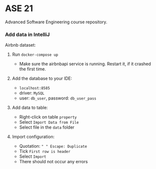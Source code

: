 # ASE 21
Advanced Software Engineering course repository.

### Add data in IntelliJ

Airbnb dataset:

1. Run `docker-compose up`
    - Make sure the airbnbapi service is running.
    Restart it, if it crashed the first time.

2. Add the database to your IDE:
    - `localhost:8585`
    - driver: `MySQL`
    - user: `db_user`, password: `db_user_pass`

3. Add data to table:
    - Right-click on table `property`
    - Select `Import Data from File`
    - Select file in the `data` folder

4. Import configuration:
    - Quotation: `" " Escape: Duplicate`
    - Tick `First row is header`
    - Select `Import`
    - There should not occur any errors